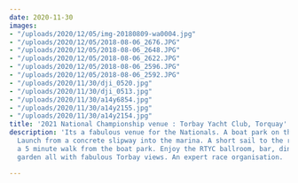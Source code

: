 ```yaml
---
date: 2020-11-30
images:
- "/uploads/2020/12/05/img-20180809-wa0004.jpg"
- "/uploads/2020/12/05/2018-08-06_2676.JPG"
- "/uploads/2020/12/05/2018-08-06_2648.JPG"
- "/uploads/2020/12/05/2018-08-06_2622.JPG"
- "/uploads/2020/12/05/2018-08-06_2596.JPG"
- "/uploads/2020/12/05/2018-08-06_2592.JPG"
- "/uploads/2020/11/30/dji_0520.jpg"
- "/uploads/2020/11/30/dji_0513.jpg"
- "/uploads/2020/11/30/a14y6854.jpg"
- "/uploads/2020/11/30/a14y2155.jpg"
- "/uploads/2020/11/30/a14y2154.jpg"
title: '2021 National Championship venue : Torbay Yacht Club, Torquay'
description: 'Its a fabulous venue for the Nationals. A boat park on the harbour wall.
  Launch from a concrete slipway into the marina. A short sail to the race area. Club
  a 5 minute walk from the boat park. Enjoy the RTYC ballroom, bar, dining room and
  garden all with fabulous Torbay views. An expert race organisation. '

---
```

